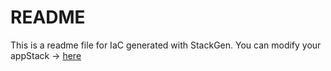 # README
This is a readme file for IaC generated with StackGen.
You can modify your appStack -> [here](http://main.dev.stackgen.com/appstacks/15cfdb4c-c670-4460-b8ea-d0231694f89c)
